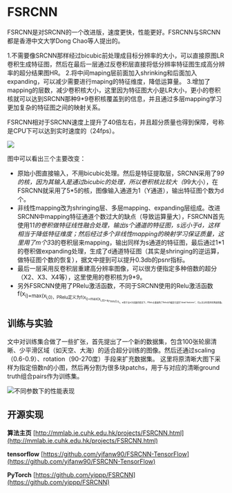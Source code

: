 # FSRCNN #

FSRCNN是对SRCNN的一个改进版，速度更快，性能更好。FSRCNN与SRCNN都是香港中文大学Dong Chao等人提出的。

1.不需要像SRCNN那样经过bicubic前处理成目标分辨率的大小，可以直接原图LR卷积生成特征图，然后在最后一层通过反卷积层直接将低分辨率特征图生成高分辨率的超分结果图HR。
2.将中间maping层前面加入shrinking和后面加入expanding，可以减少需要进行maping的特征维度，降低运算量。
3.增加了mapping的层数，减少卷积核大小，这里因为特征图大小是LR大小，更小的卷积核就可以达到SRCNN那种9*9卷积核覆盖到的信息，并且通过多层mapping学习更加复杂的特征图之间的映射关系。

FSRCNN相对于SRCNN速度上提升了40倍左右，并且超分质量也得到保障，号称是CPU下可以达到实时速度的（24fps）。

![](https://github.com/jlygit/AI-video-enhance/blob/master/super%20resolution/image/QQ%E6%88%AA%E5%9B%BE20181217195042.jpg)

图中可以看出三个主要改变：

- 原始小图直接输入，不用bicubic处理。然后是特征提取层，SRCNN采用了9*9的核，因为其输入是通过bicubic的处理，所以卷积核比较大（9*9大小），在FSRCNN就采用了5*5的核，图像输入通道为1（Y通道），输出特征图个数为d个。
- 非线性mapping改为shringing层、多层mapping、expanding层组成。改进SRCNN中mapping特征通道个数过大的缺点（导致运算量大），FSRCNN首先使用1*1的卷积做特征线性融合处理，输出s个通道的特征图，s远小于d，这样相当于降低特征维度；然后经过多个非线性mapping的映射学习保证质量，这里用了m个3*3的卷积层来mapping，输出同样为s通道的特征图，最后通过1*1的卷积做expanding处理，生成了d通道特征图（其实是shringing的逆运算，做特征图个数的恢复），据文中提到可以提升0.3db的psnr指标。
- 最后一层采用反卷积层重建高分辨率图像，可以很方便指定多种倍数的超分（X2、X3、X4等），这里使用的卷积核为9*9。
- 另外FSRCNN使用了PRelu激活函数，不同于SRCNN使用的Relu激活函数f(x<sub>i)=max(x<sub>i,0)，PRelu定义为f(x<sub>i)=max(x<sub>i,0)+a<sub>i*min(0,x<sub>i)，ai用于当xi为负数的情况下。PRelu主要避免了Relu中0梯度引起的“dead features”，可以充分利用所有网络参数。

## 训练与实验 ##
文中对训练集合做了一些扩张，首先提出了一个新的数据集，包含100张轮廓清晰、少平滑区域（如天空、大海）的适合超分训练的图像。然后还通过scaling（0.6-0.9）、rotation（90-270度）手段来扩充数据集。
这里将原清晰大图下采样为指定倍数n的小图，然后再分割为很多块patchs，用于与对应的清晰ground truth组合pairs作为训练集。

![不同参数下的性能表现](https://github.com/jlygit/AI-video-enhance/blob/master/super%20resolution/image/QQ截图20181218103827.png)

## 开源实现 ##

**算法主页**  [http://mmlab.ie.cuhk.edu.hk/projects/FSRCNN.html](http://mmlab.ie.cuhk.edu.hk/projects/FSRCNN.html)

**tensorflow**  [https://github.com/yifanw90/FSRCNN-TensorFlow](https://github.com/yifanw90/FSRCNN-TensorFlow)

**PyTorch** [https://github.com/yippp/FSRCNN](https://github.com/yippp/FSRCNN)

